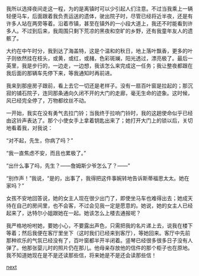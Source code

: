 
我所以选择夜间走这一程，为的是离镇时可以少引起人们注意。不过当我乘上一辆轻便马车，后面跟着我负责运送的遗体，驶出院子时，尽管已经将近半夜，还是有许多人站在两旁等着。沿着市镇，甚至在镇外的一小段大道上，我还不时能看到许多人。不过到后来，我周围只剩下荒凉的黑夜和空旷的乡野，还有我童年友人的遗骸了。

大约在中午时分，我到达了海盖特，这是个温和的秋日，地上落叶飘香，更多的叶子则依然挂在枝头，或黄，或红，或赭，色彩斑斓，阳光透过，漂亮极了。最后一英里，我是步行的，一边走，一边想，我该怎么来完成这一任务；我让整夜都跟在我后面的那辆车先停下来，等我通知时再前进。

我来到那座房子跟前，看上去它一切还是老样子。没有一扇百叶窗是拉起的；那沉寂的铺石院子，连同那条通向久闭不开的大门的走廊，毫无生命的迹象。这时候，风已经完全停了，万物都纹丝不动。

一开始，我实在没有勇气去拉门铃；当我终于拉响门铃时，我的这趟使命似乎已经由这铃声表达了。那个小使女手上拿着钥匙出来了；她打开大门上的锁以后，关切地看着我，对我说：

“对不起，先生，你病了吗？”

“我一直焦虑不安，而且也累极了。”

“出什么事了吗，先生？——詹姆斯少爷怎么了？——”

“别作声！”我说，“是的，出事了，我得把这件事婉转地告诉斯蒂福思太太。她在家吗？”

女孩不安地回答说，她的女主人现在很少出门了，即使坐马车也难得出去；她成天待在自己的房间里，也不会客，不过会见我一定是愿意的。她说，她的女主人已经起来了，达特尔小姐跟她在一起。她该怎么上楼去通报呢？

我严格地吩咐她，要她小心，不要露出声色，只需把我的名片递上去，说我在楼下等着；然后我便在客厅里坐下（这时我们已经来到客厅），等她回来。客厅中先前那种欢乐的气氛已经没有了，百叶窗都半开半闭着。竖琴已经很多很多日子没有人弹了。他那张婴儿时的照片仍在那儿。他母亲存放他的信件的那个柜子也在原地。我不知道她现在是不是还读那些信，将来她是不是还会读那些信！

[next](page706.md)